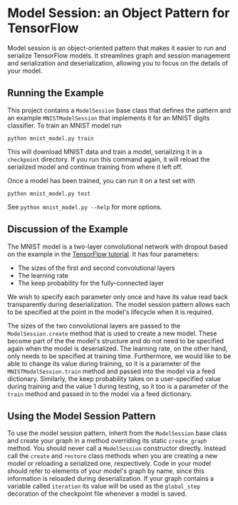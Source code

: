 # Model Session: an Object Pattern for TensorFlow

Model session is an object-oriented pattern that makes it easier to run
and serialize TensorFlow models.
It streamlines graph and session management and serialization and
deserialization, allowing you to focus on the details of your model.


## Running the Example

This project contains a `ModelSession` base class that defines the pattern
and an example `MNISTModelSession` that implements it for an MNIST digits classifier.
To train an MNIST model run

    python mnist_model.py train

This will download MNIST data and train a model, serializing it in a
`checkpoint` directory.
If you run this command again, it will reload the serialized model and
continue training from where it left off.

Once a model has been trained, you can run it on a test set with

    python mnist_model.py test

See `python mnist_model.py --help` for more options.


## Discussion of the Example

The MNIST model is a two-layer convolutional network with dropout
based on the example in the [TensorFlow tutorial](https://www.tensorflow.org/versions/r0.10/tutorials/mnist/pros/index.html).
It has four parameters:

* The sizes of the first and second convolutional layers
* The learning rate
* The keep probability for the fully-connected layer

We wish to specify each parameter only once and have its value read back
transparently during deserialization.
The model session pattern allows each to be specified at the point
in the model's lifecycle when it is required.

The sizes of the two convolutional layers are passed to the `ModelSession.create` 
method that is used to create a new model.
These become part of the the model's structure and do not need to be
specified again when the model is deserialized.
The learning rate, on the other hand, only needs to be specified at
training time.
Furthermore, we would like to be able to change its value during training,
so it is a parameter of the `MNISTModelSession.train` method and passed
into the model via a feed dictionary.
Similarly, the keep probability takes on a user-specified value during training
and the value 1 during testing, so it too is a parameter of the `train`
method and passed in to the model via a feed dictionary.


## Using the Model Session Pattern

To use the model session pattern, inherit from the `ModelSession` base
class and create your graph in a method overriding its static `create_graph` method.
You should never call a `ModelSession` constructor directly.
Instead call the `create` and `restore` class methods when you are creating
a new model or reloading a serialized one, respectively.
Code in your model should refer to elements of your model's graph by name,
since this information is reloaded during deserialization.
If your graph contains a variable called `iteration` its value will be
used as the `global_step` decoration of the checkpoint file whenever a
model is saved.
